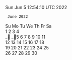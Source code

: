 Sun Jun  5 12:54:10 UTC 2022

     June 2022        
Su Mo Tu We Th Fr Sa  
          1  2  3  4  
_ _5  6  7  8  9 10 11  
12 13 14 15 16 17 18  
19 20 21 22 23 24 25  
26 27 28 29 30        
                      
